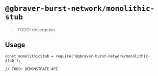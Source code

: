 # `@gbraver-burst-network/monolithic-stub`

> TODO: description

## Usage

```
const monolithicStub = require('@gbraver-burst-network/monolithic-stub');

// TODO: DEMONSTRATE API
```

